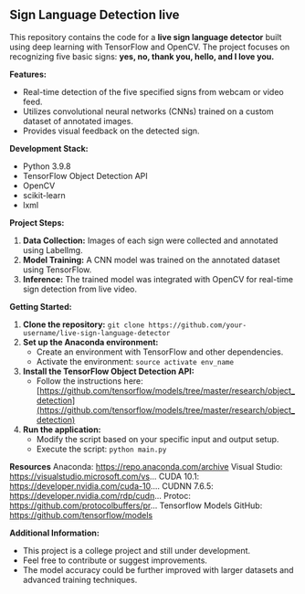 ## Sign Language Detection live

This repository contains the code for a **live sign language detector** built using deep learning with TensorFlow and OpenCV. The project focuses on recognizing five basic signs: **yes, no, thank you, hello, and I love you.**

**Features:**

* Real-time detection of the five specified signs from webcam or video feed.
* Utilizes convolutional neural networks (CNNs) trained on a custom dataset of annotated images.
* Provides visual feedback on the detected sign.

**Development Stack:**

* Python 3.9.8
* TensorFlow Object Detection API
* OpenCV
* scikit-learn
* lxml

**Project Steps:**

1. **Data Collection:** Images of each sign were collected and annotated using LabelImg.
2. **Model Training:** A CNN model was trained on the annotated dataset using TensorFlow.
3. **Inference:** The trained model was integrated with OpenCV for real-time sign detection from live video.

**Getting Started:**

1. **Clone the repository:** `git clone https://github.com/your-username/live-sign-language-detector`
2. **Set up the Anaconda environment:**
    * Create an environment with TensorFlow and other dependencies.
    * Activate the environment: `source activate env_name`
3. **Install the TensorFlow Object Detection API:**
    * Follow the instructions here: [https://github.com/tensorflow/models/tree/master/research/object_detection](https://github.com/tensorflow/models/tree/master/research/object_detection)
4. **Run the application:**
    * Modify the script based on your specific input and output setup.
    * Execute the script: `python main.py`
      

**Resources**
Anaconda: https://repo.anaconda.com/archive
Visual Studio: https://visualstudio.microsoft.com/vs...
CUDA 10.1: https://developer.nvidia.com/cuda-10....
CUDNN 7.6.5: https://developer.nvidia.com/rdp/cudn...
Protoc: https://github.com/protocolbuffers/pr...
Tensorflow Models GitHub: https://github.com/tensorflow/models

**Additional Information:**

* This project is a college project and still under development.
* Feel free to contribute or suggest improvements.
* The model accuracy could be further improved with larger datasets and advanced training techniques.



